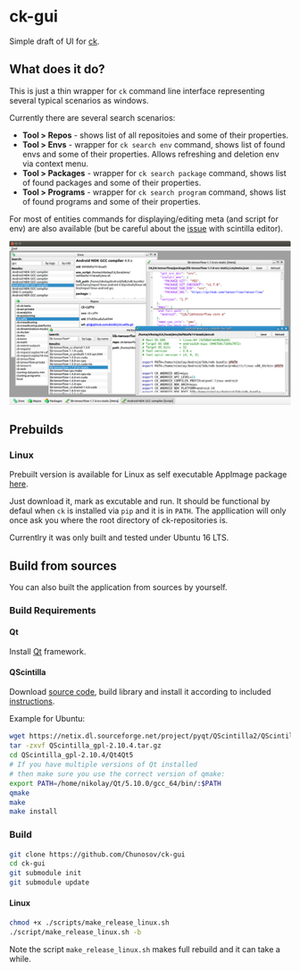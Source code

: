 # ck-gui

Simple draft of UI for [ck](https://github.com/ctuning/ck).

## What does it do?

This is just a thin wrapper for `ck` command line interface representing several typical scenarios as windows.

Currently there are several search scenarios:
- **Tool > Repos** - shows list of all repositoies and some of their properties.
- **Tool > Envs** - wrapper for `ck search env` command, shows list of found envs and some of their properties. Allows refreshing and deletion env via context menu.
- **Tool > Packages** - wrapper for `ck search package` command, shows list of found packages and some of their properties.
- **Tool > Programs** - wrapper for `ck search program` command, shows list of found programs and some of their properties.

For most of entities commands for displaying/editing meta (and script for env) are also available (but be careful about the [issue](https://github.com/Chunosov/ck-gui/issues/1) with scintilla editor).

![Common screen](img/screenshots/screen-000.png) 

## Prebuilds

### Linux

Prebuilt version is available for Linux as self executable AppImage package [here](https://drive.google.com/file/d/1MeOvExDNWtA9KjqZtvB3TuspdLtI0XKz/view?usp=sharing).

Just download it, mark as excutable and run. It should be functional by defaul when `ck` is installed via `pip` and it is in `PATH`. The appllication will only once ask you where the root directory of ck-repositories is.

Currentlry it was only built and tested under Ubuntu 16 LTS.


## Build from sources

You can also built the application from sources by yourself.

### Build Requirements

#### Qt
Install [Qt](qt.io) framework.

#### QScintilla
Download [source code](https://www.riverbankcomputing.com/software/qscintilla/download), build library and install it according to included [instructions](http://pyqt.sourceforge.net/Docs/QScintilla2). 

Example for Ubuntu:
```bash
wget https://netix.dl.sourceforge.net/project/pyqt/QScintilla2/QScintilla-2.10.4/QScintilla_gpl-2.10.4.tar.gz
tar -zxvf QScintilla_gpl-2.10.4.tar.gz
cd QScintilla_gpl-2.10.4/Qt4Qt5
# If you have multiple versions of Qt installed 
# then make sure you use the correct version of qmake:
export PATH=/home/nikolay/Qt/5.10.0/gcc_64/bin/:$PATH
qmake
make
make install
```

### Build
```bash
git clone https://github.com/Chunosov/ck-gui
cd ck-gui
git submodule init
git submodule update
```

#### Linux
```bash
chmod +x ./scripts/make_release_linux.sh
./script/make_release_linux.sh -b
```
Note the script `make_release_linux.sh` makes full rebuild and it can take a while.